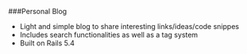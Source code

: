 ###Personal Blog

- Light and simple blog to share interesting links/ideas/code snippes 
- Includes search functionalities as well as a tag system 
- Built on Rails 5.4


